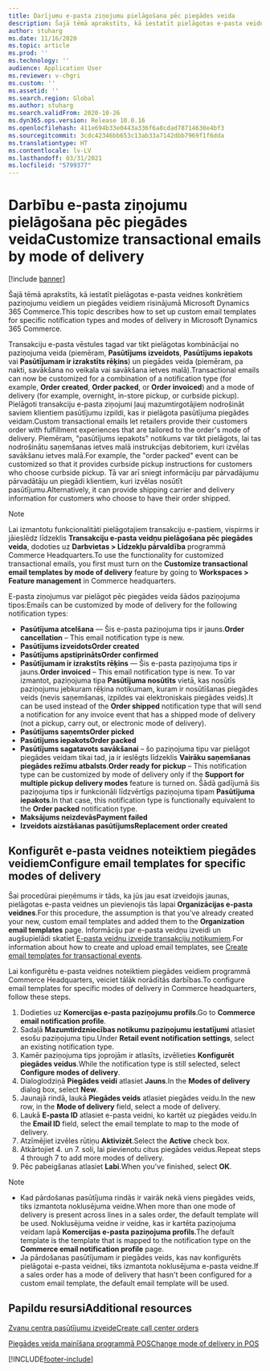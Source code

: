 ```yaml
---
title: Darījumu e-pasta ziņojumu pielāgošana pēc piegādes veida
description: Šajā tēmā aprakstīts, kā iestatīt pielāgotas e-pasta veidnes konkrētiem paziņojumu veidiem un piegādes veidiem risinājumā Microsoft Dynamics 365 Commerce.
author: stuharg
ms.date: 11/16/2020
ms.topic: article
ms.prod: ''
ms.technology: ''
audience: Application User
ms.reviewer: v-chgri
ms.custom: ''
ms.assetid: ''
ms.search.region: Global
ms.author: stuharg
ms.search.validFrom: 2020-10-26
ms.dyn365.ops.version: Release 10.0.16
ms.openlocfilehash: 411e694b33e0443a336f6a8cdad78714630e4bf3
ms.sourcegitcommit: 3cdc42346bb653c13ab33a7142dbb7969f1f6dda
ms.translationtype: HT
ms.contentlocale: lv-LV
ms.lasthandoff: 03/31/2021
ms.locfileid: "5799377"
---
```

# <a name="customize-transactional-emails-by-mode-of-delivery"></a><span data-ttu-id="d1a4e-103">Darbību e-pasta ziņojumu pielāgošana pēc piegādes veida</span><span class="sxs-lookup"><span data-stu-id="d1a4e-103">Customize transactional emails by mode of delivery</span></span>

[!include [banner](includes/banner.md)]

<span data-ttu-id="d1a4e-104">Šajā tēmā aprakstīts, kā iestatīt pielāgotas e-pasta veidnes konkrētiem paziņojumu veidiem un piegādes veidiem risinājumā Microsoft Dynamics 365 Commerce.</span><span class="sxs-lookup"><span data-stu-id="d1a4e-104">This topic describes how to set up custom email templates for specific notification types and modes of delivery in Microsoft Dynamics 365 Commerce.</span></span>

<span data-ttu-id="d1a4e-105">Transakciju e-pasta vēstules tagad var tikt pielāgotas kombinācijai no paziņojuma veida (piemēram, **Pasūtījums izveidots**, **Pasūtījums iepakots** vai **Pasūtījumam ir izrakstīts rēķins**) un piegādes veida (piemēram, pa nakti, savākšana no veikala vai savākšana ietves malā).</span><span class="sxs-lookup"><span data-stu-id="d1a4e-105">Transactional emails can now be customized for a combination of a notification type (for example, **Order created**, **Order packed**, or **Order invoiced**) and a mode of delivery (for example, overnight, in-store pickup, or curbside pickup).</span></span> <span data-ttu-id="d1a4e-106">Pielāgoti transakciju e-pasta ziņojumi ļauj mazumtirgotājiem nodrošināt saviem klientiem pasūtījumu izpildi, kas ir pielāgota pasūtījuma piegādes veidam.</span><span class="sxs-lookup"><span data-stu-id="d1a4e-106">Custom transactional emails let retailers provide their customers order with fulfillment experiences that are tailored to the order's mode of delivery.</span></span> <span data-ttu-id="d1a4e-107">Piemēram, "pasūtījums iepakots" notikums var tikt pielāgots, lai tas nodrošinātu saņemšanas ietves malā instrukcijas debitoriem, kuri izvēlas savākšanu ietves malā.</span><span class="sxs-lookup"><span data-stu-id="d1a4e-107">For example, the "order packed" event can be customized so that it provides curbside pickup instructions for customers who choose curbside pickup.</span></span> <span data-ttu-id="d1a4e-108">Tā var arī sniegt informāciju par pārvadājumu pārvadātāju un piegādi klientiem, kuri izvēlas nosūtīt pasūtījumu.</span><span class="sxs-lookup"><span data-stu-id="d1a4e-108">Alternatively, it can provide shipping carrier and delivery information for customers who choose to have their order shipped.</span></span>

> [!NOTE]
> <span data-ttu-id="d1a4e-109">Lai izmantotu funkcionalitāti pielāgotajiem transakciju e-pastiem, vispirms ir jāieslēdz līdzeklis **Transakciju e-pasta veidņu pielāgošana pēc piegādes veida**, dodoties uz **Darbvietas \> Līdzekļu pārvaldība** programmā Commerce Headquarters.</span><span class="sxs-lookup"><span data-stu-id="d1a4e-109">To use the functionality for customized transactional emails, you first must turn on the **Customize transactional email templates by mode of delivery** feature by going to **Workspaces \> Feature management** in Commerce headquarters.</span></span>

<span data-ttu-id="d1a4e-110">E-pasta ziņojumus var pielāgot pēc piegādes veida šādos paziņojuma tipos:</span><span class="sxs-lookup"><span data-stu-id="d1a4e-110">Emails can be customized by mode of delivery for the following notification types:</span></span>

- <span data-ttu-id="d1a4e-111">**Pasūtījuma atcelšana** — Šis e-pasta paziņojuma tips ir jauns.</span><span class="sxs-lookup"><span data-stu-id="d1a4e-111">**Order cancellation** – This email notification type is new.</span></span>
- <span data-ttu-id="d1a4e-112">**Pasūtījums izveidots**</span><span class="sxs-lookup"><span data-stu-id="d1a4e-112">**Order created**</span></span>
- <span data-ttu-id="d1a4e-113">**Pasūtījums apstiprināts**</span><span class="sxs-lookup"><span data-stu-id="d1a4e-113">**Order confirmed**</span></span>
- <span data-ttu-id="d1a4e-114">**Pasūtījumam ir izrakstīts rēķins** — Šis e-pasta paziņojuma tips ir jauns.</span><span class="sxs-lookup"><span data-stu-id="d1a4e-114">**Order invoiced** – This email notification type is new.</span></span> <span data-ttu-id="d1a4e-115">To var izmantot, paziņojuma tipa **Pasūtījuma nosūtīts** vietā, kas nosūtīs paziņojumu jebkuram rēķina notikumam, kuram ir nosūtīšanas piegādes veids (nevis saņemšanas, izpildes vai elektroniskais piegādes veids).</span><span class="sxs-lookup"><span data-stu-id="d1a4e-115">It can be used instead of the **Order shipped** notification type that will send a notification for any invoice event that has a shipped mode of delivery (not a pickup, carry out, or electronic mode of delivery).</span></span>
- <span data-ttu-id="d1a4e-116">**Pasūtījums saņemts**</span><span class="sxs-lookup"><span data-stu-id="d1a4e-116">**Order picked**</span></span>
- <span data-ttu-id="d1a4e-117">**Pasūtījums iepakots**</span><span class="sxs-lookup"><span data-stu-id="d1a4e-117">**Order packed**</span></span>
- <span data-ttu-id="d1a4e-118">**Pasūtījums sagatavots savākšanai** – šo paziņojuma tipu var pielāgot piegādes veidam tikai tad, ja ir ieslēgts līdzeklis **Vairāku saņemšanas piegādes režīmu atbalsts**.</span><span class="sxs-lookup"><span data-stu-id="d1a4e-118">**Order ready for pickup** – This notification type can be customized by mode of delivery only if the **Support for multiple pickup delivery modes** feature is turned on.</span></span> <span data-ttu-id="d1a4e-119">Šādā gadījumā šis paziņojuma tips ir funkcionāli līdzvērtīgs paziņojuma tipam **Pasūtījuma iepakots**.</span><span class="sxs-lookup"><span data-stu-id="d1a4e-119">In that case, this notification type is functionally equivalent to the **Order packed** notification type.</span></span>
- <span data-ttu-id="d1a4e-120">**Maksājums neizdevās**</span><span class="sxs-lookup"><span data-stu-id="d1a4e-120">**Payment failed**</span></span>
- <span data-ttu-id="d1a4e-121">**Izveidots aizstāšanas pasūtījums**</span><span class="sxs-lookup"><span data-stu-id="d1a4e-121">**Replacement order created**</span></span>

## <a name="configure-email-templates-for-specific-modes-of-delivery"></a><span data-ttu-id="d1a4e-122">Konfigurēt e-pasta veidnes noteiktiem piegādes veidiem</span><span class="sxs-lookup"><span data-stu-id="d1a4e-122">Configure email templates for specific modes of delivery</span></span>

<span data-ttu-id="d1a4e-123">Šai procedūrai pieņēmums ir tāds, ka jūs jau esat izveidojis jaunas, pielāgotas e-pasta veidnes un pievienojis tās lapai **Organizācijas e-pasta veidnes**.</span><span class="sxs-lookup"><span data-stu-id="d1a4e-123">For this procedure, the assumption is that you've already created your new, custom email templates and added them to the **Organization email templates** page.</span></span> <span data-ttu-id="d1a4e-124">Informāciju par e-pasta veidņu izveidi un augšupielādi skatiet [E-pasta veidņu izveide transakciju notikumiem](email-templates-transactions.md).</span><span class="sxs-lookup"><span data-stu-id="d1a4e-124">For information about how to create and upload email templates, see [Create email templates for transactional events](email-templates-transactions.md).</span></span>

<span data-ttu-id="d1a4e-125">Lai konfigurētu e-pasta veidnes noteiktiem piegādes veidiem programmā Commerce Headquarters, veiciet tālāk norādītās darbības.</span><span class="sxs-lookup"><span data-stu-id="d1a4e-125">To configure email templates for specific modes of delivery in Commerce headquarters, follow these steps.</span></span>

1. <span data-ttu-id="d1a4e-126">Dodieties uz **Komercijas e-pasta paziņojumu profils**.</span><span class="sxs-lookup"><span data-stu-id="d1a4e-126">Go to **Commerce email notification profile**.</span></span>
1. <span data-ttu-id="d1a4e-127">Sadaļā **Mazumtirdzniecības notikumu paziņojumu iestatījumi** atlasiet esošu paziņojuma tipu.</span><span class="sxs-lookup"><span data-stu-id="d1a4e-127">Under **Retail event notification settings**, select an existing notification type.</span></span>
1. <span data-ttu-id="d1a4e-128">Kamēr paziņojuma tips joprojām ir atlasīts, izvēlieties **Konfigurēt piegādes veidus**.</span><span class="sxs-lookup"><span data-stu-id="d1a4e-128">While the notification type is still selected, select **Configure modes of delivery**.</span></span>
1. <span data-ttu-id="d1a4e-129">Dialoglodziņā **Piegādes veidi** atlasiet **Jauns**.</span><span class="sxs-lookup"><span data-stu-id="d1a4e-129">In the **Modes of delivery** dialog box, select **New**.</span></span>
1. <span data-ttu-id="d1a4e-130">Jaunajā rindā, laukā **Piegādes veids** atlasiet piegādes veidu.</span><span class="sxs-lookup"><span data-stu-id="d1a4e-130">In the new row, in the **Mode of delivery** field, select a mode of delivery.</span></span>
1. <span data-ttu-id="d1a4e-131">Laukā **E-pasta ID** atlasiet e-pasta veidni, ko kartēt uz piegādes veidu.</span><span class="sxs-lookup"><span data-stu-id="d1a4e-131">In the **Email ID** field, select the email template to map to the mode of delivery.</span></span>
1. <span data-ttu-id="d1a4e-132">Atzīmējiet izvēles rūtiņu **Aktivizēt**.</span><span class="sxs-lookup"><span data-stu-id="d1a4e-132">Select the **Active** check box.</span></span>
1. <span data-ttu-id="d1a4e-133">Atkārtojiet 4. un 7. soli, lai pievienotu citus piegādes veidus.</span><span class="sxs-lookup"><span data-stu-id="d1a4e-133">Repeat steps 4 through 7 to add more modes of delivery.</span></span>
1. <span data-ttu-id="d1a4e-134">Pēc pabeigšanas atlasiet **Labi**.</span><span class="sxs-lookup"><span data-stu-id="d1a4e-134">When you've finished, select **OK**.</span></span>

> [!NOTE]
> - <span data-ttu-id="d1a4e-135">Kad pārdošanas pasūtījuma rindās ir vairāk nekā viens piegādes veids, tiks izmantota noklusējuma veidne.</span><span class="sxs-lookup"><span data-stu-id="d1a4e-135">When more than one mode of delivery is present across lines in a sales order, the default template will be used.</span></span> <span data-ttu-id="d1a4e-136">Noklusējuma veidne ir veidne, kas ir kartēta paziņojuma veidam lapā **Komercijas e-pasta paziņojuma profils**.</span><span class="sxs-lookup"><span data-stu-id="d1a4e-136">The default template is the template that is mapped to the notification type on the **Commerce email notification profile** page.</span></span>
> - <span data-ttu-id="d1a4e-137">Ja pārdošanas pasūtījumam ir piegādes veids, kas nav konfigurēts pielāgotai e-pasta veidnei, tiks izmantota noklusējuma e-pasta veidne.</span><span class="sxs-lookup"><span data-stu-id="d1a4e-137">If a sales order has a mode of delivery that hasn't been configured for a custom email template, the default email template will be used.</span></span>

## <a name="additional-resources"></a><span data-ttu-id="d1a4e-138">Papildu resursi</span><span class="sxs-lookup"><span data-stu-id="d1a4e-138">Additional resources</span></span>

[<span data-ttu-id="d1a4e-139">Zvanu centra pasūtījumu izveide</span><span class="sxs-lookup"><span data-stu-id="d1a4e-139">Create call center orders</span></span>](tasks/create-call-center-orders.md)

[<span data-ttu-id="d1a4e-140">Piegādes veida mainīšana programmā POS</span><span class="sxs-lookup"><span data-stu-id="d1a4e-140">Change mode of delivery in POS</span></span>](pos-change-delivery-mode.md)


[!INCLUDE[footer-include](../includes/footer-banner.md)]